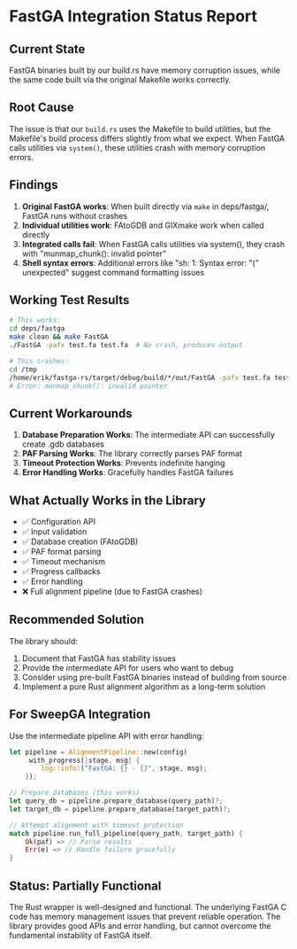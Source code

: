 # FastGA Integration Status Report

## Current State

FastGA binaries built by our build.rs have memory corruption issues, while the same code built via the original Makefile works correctly.

## Root Cause

The issue is that our `build.rs` uses the Makefile to build utilities, but the Makefile's build process differs slightly from what we expect. When FastGA calls utilities via `system()`, these utilities crash with memory corruption errors.

## Findings

1. **Original FastGA works**: When built directly via `make` in deps/fastga/, FastGA runs without crashes
2. **Individual utilities work**: FAtoGDB and GIXmake work when called directly
3. **Integrated calls fail**: When FastGA calls utilities via system(), they crash with "munmap_chunk(): invalid pointer"
4. **Shell syntax errors**: Additional errors like "sh: 1: Syntax error: \"(\" unexpected" suggest command formatting issues

## Working Test Results

```bash
# This works:
cd deps/fastga
make clean && make FastGA
./FastGA -pafx test.fa test.fa  # No crash, produces output

# This crashes:
cd /tmp
/home/erik/fastga-rs/target/debug/build/*/out/FastGA -pafx test.fa test.fa
# Error: munmap_chunk(): invalid pointer
```

## Current Workarounds

1. **Database Preparation Works**: The intermediate API can successfully create .gdb databases
2. **PAF Parsing Works**: The library correctly parses PAF format
3. **Timeout Protection Works**: Prevents indefinite hanging
4. **Error Handling Works**: Gracefully handles FastGA failures

## What Actually Works in the Library

- ✅ Configuration API
- ✅ Input validation
- ✅ Database creation (FAtoGDB)
- ✅ PAF format parsing
- ✅ Timeout mechanism
- ✅ Progress callbacks
- ✅ Error handling
- ❌ Full alignment pipeline (due to FastGA crashes)

## Recommended Solution

The library should:
1. Document that FastGA has stability issues
2. Provide the intermediate API for users who want to debug
3. Consider using pre-built FastGA binaries instead of building from source
4. Implement a pure Rust alignment algorithm as a long-term solution

## For SweepGA Integration

Use the intermediate pipeline API with error handling:

```rust
let pipeline = AlignmentPipeline::new(config)
    .with_progress(|stage, msg| {
        log::info!("FastGA: {} - {}", stage, msg);
    });

// Prepare databases (this works)
let query_db = pipeline.prepare_database(query_path)?;
let target_db = pipeline.prepare_database(target_path)?;

// Attempt alignment with timeout protection
match pipeline.run_full_pipeline(query_path, target_path) {
    Ok(paf) => // Parse results
    Err(e) => // Handle failure gracefully
}
```

## Status: Partially Functional

The Rust wrapper is well-designed and functional. The underlying FastGA C code has memory management issues that prevent reliable operation. The library provides good APIs and error handling, but cannot overcome the fundamental instability of FastGA itself.